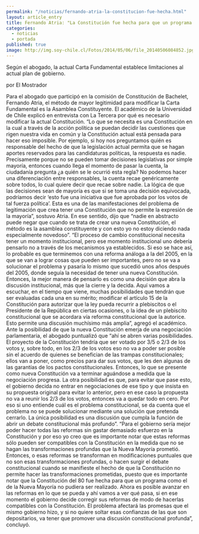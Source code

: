 ```yaml
---
permalink: "/noticias/fernando-atria-la-constitucion-fue-hecha.html"
layout: article_entry
title: Fernando Atria: "La Constitución fue hecha para que un programa como el de la Nueva Mayoría no sea realizable."
categories: 
  - noticias
  - portada
published: true
image: http://img.soy-chile.cl/Fotos/2014/05/06/file_20140506084852.jpg
---
```


Según el abogado, la actual Carta Fundamental establece limitaciones al actual plan de gobierno.

por El Mostrador

Para el abogado que participó en la comisión de Constitución de Bachelet, Fernando Atria, el método de mayor legitimidad para modificar la Carta Fundamental es la Asamblea Constituyente. El académico de la Universidad de Chile explicó en entrevista con La Tercera por qué es necesario modificar la actual Constitución.
“Lo que se necesita es una Constitución en la cual a través de la acción política se puedan decidir las cuestiones que rigen nuestra vida en común y la Constitución actual está pensada para hacer eso imposible. Por ejemplo, si hoy nos preguntamos quién es responsable del hecho de que la legislación actual permita que se hagan aportes reservados para las candidaturas políticas, la respuesta es nadie. Precisamente porque no se pueden tomar decisiones legislativas por simple mayoría, entonces cuando llega el momento de pasar la cuenta, la ciudadanía pregunta ¿a quién se le ocurrió esta regla? No podemos hacer una diferenciación entre responsables, la cuenta recae genéricamente sobre todos, lo cual quiere decir que recae sobre nadie. La lógica de que las decisiones sean de mayoría es que si se toma una decisión equivocada, podríamos decir ‘esto fue una iniciativa que fue aprobada por los votos de tal fuerza política’. Esta es una de las manifestaciones del problema de legitimación que crea tener una Constitución que no permite la expresión de la mayoría”, sostuvo Atria.
En ese sentido, dijo que “nadie en abstracto puede negar que cuando se trata de crear una nueva Constitución, el método es la asamblea constituyente y con esto yo no estoy diciendo nada especialmente novedoso”.
“El proceso de cambio constitucional necesita tener un momento institucional, pero ese momento institucional uno debería pensarlo no a través de los mecanismos ya establecidos. Si eso se hace así, lo probable es que terminemos con una reforma análoga a la del 2005, en la que se van a lograr cosas que pueden ser importantes, pero no se va a solucionar el problema y pasaría lo mismo que sucedió unos años después del 2005, donde seguía la necesidad de tener una nueva Constitución. Entonces, la mejor manera de pensarlo es como una decisión que abra la discusión institucional, más que la cierre y la decida. Aquí vamos a escuchar, en el tiempo que viene, muchas posibilidades que tendrán que ser evaluadas cada una en su mérito; modificar el artículo 15 de la Constitución para autorizar que la ley pueda recurrir a plebiscitos o el Presidente de la República en ciertas ocasiones, o la idea de un plebiscito constitucional que se acordara vía reforma constitucional que la autorice. Esto permite una discusión muchísimo más amplia”, agregó el académico.
Ante la posibilidad de que la nueva Constitución emerja de una negociación parlamentaria, el abogado puntualizó que “ahí se abren varias posibilidades. El proyecto de la Constitución tendría que ser votado por 3/5 o 2/3 de los votos y, sobre todo, en los 2/3 de los votos eso no va a poder ser posible sin el acuerdo de quienes se benefician de las trampas constitucionales; ellos van a poner, como precios para dar sus votos, que les den algunas de las garantías de los pactos constitucionales. Entonces, lo que se presente como nueva Constitución va a terminar aguándose a medida que la negociación progresa. La otra posibilidad es que, para evitar que pase esto, el gobierno decida no entrar en negociaciones de ese tipo y que insista en su propuesta original para evitar lo anterior, pero en ese caso la propuesta no va a reunir los 2/3 de los votos, entonces va a quedar todo en cero. Por eso si uno entiende cuál es el problema constitucional, se da cuenta que el problema no se puede solucionar mediante una solución que pretenda cerrarlo. La única posibilidad es una discusión que cumpla la función de abrir un debate constitucional más profundo”.
“Para el gobierno sería mejor poder hacer todas las reformas sin gastar demasiado esfuerzo en la Constitución y por eso yo creo que es importante notar que estas reformas sólo pueden ser compatibles con la Constitución en la medida que no se hagan las transformaciones profundas que la Nueva Mayoría prometió. Entonces, o esas reformas se transforman en modificaciones puntuales que no son esas transformaciones profundas, o hacen surgir el debate constitucional cuando se manifieste el hecho de que la Constitución no permite hacer las transformaciones prometidas, puesto que es importante notar que la Constitución del 80 fue hecha para que un programa como el de la Nueva Mayoría no pudiera ser realizado. Ahora es posible avanzar en las reformas en lo que se pueda y ahí vamos a ver qué pasa, si en ese momento el gobierno decide corregir sus reformas de modo de hacerlas compatibles con la Constitución. El problema afectará las promesas que el mismo gobierno hizo, y si no quiere soltar esas confianzas de las que son depositarios, va tener que promover una discusión constitucional profunda”, concluyó.
